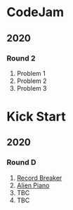# CodeJam
## 2020
### Round 2
1. Problem 1
1. Problem 2
1. Problem 3

# Kick Start
## 2020
### Round D
1. [Record Breaker](RecordBreaker)
1. [Alien Piano](AlienPiano)
1. TBC
1. TBC
